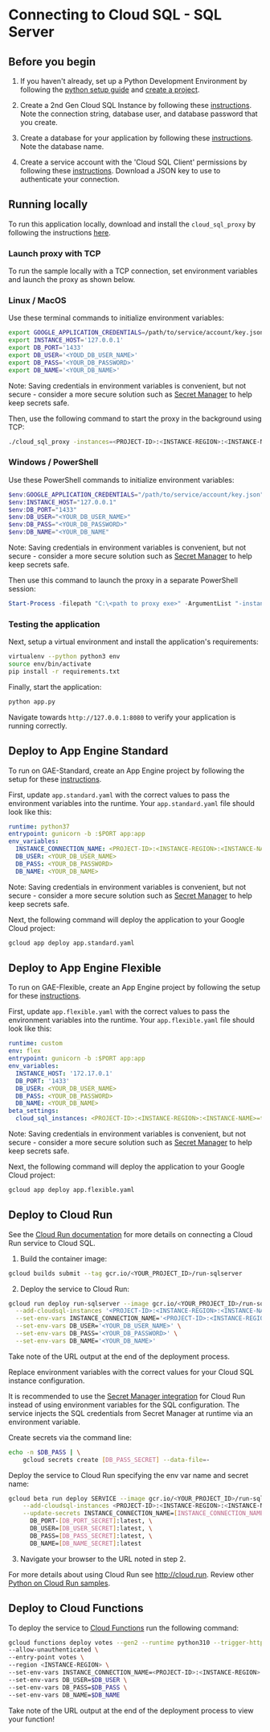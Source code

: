 # Connecting to Cloud SQL - SQL Server

## Before you begin

1. If you haven't already, set up a Python Development Environment by following the [python setup guide](https://cloud.google.com/python/setup) and 
[create a project](https://cloud.google.com/resource-manager/docs/creating-managing-projects#creating_a_project).

2. Create a 2nd Gen Cloud SQL Instance by following these 
[instructions](https://cloud.google.com/sql/docs/sqlserver/create-instance). Note the connection string,
database user, and database password that you create.

3. Create a database for your application by following these 
[instructions](https://cloud.google.com/sql/docs/sqlserver/create-manage-databases). Note the database
name. 

4. Create a service account with the 'Cloud SQL Client' permissions by following these 
[instructions](https://cloud.google.com/sql/docs/sqlserver/connect-external-app#4_if_required_by_your_authentication_method_create_a_service_account).
Download a JSON key to use to authenticate your connection. 

## Running locally

To run this application locally, download and install the `cloud_sql_proxy` by
following the instructions [here](https://cloud.google.com/sql/docs/sqlserver/sql-proxy#install). 

### Launch proxy with TCP

To run the sample locally with a TCP connection, set environment variables and launch the proxy as
shown below.

### Linux / MacOS
Use these terminal commands to initialize environment variables:
```bash
export GOOGLE_APPLICATION_CREDENTIALS=/path/to/service/account/key.json
export INSTANCE_HOST='127.0.0.1'
export DB_PORT='1433'
export DB_USER='<YOUD_DB_USER_NAME>'
export DB_PASS='<YOUR_DB_PASSWORD>'
export DB_NAME='<YOUR_DB_NAME>'
```
Note: Saving credentials in environment variables is convenient, but not secure - consider a more
secure solution such as [Secret Manager](https://cloud.google.com/secret-manager/docs/overview) to
help keep secrets safe.

Then, use the following command to start the proxy in the background using TCP:
```bash
./cloud_sql_proxy -instances=<PROJECT-ID>:<INSTANCE-REGION>:<INSTANCE-NAME>=tcp:1433 -credential_file=$GOOGLE_APPLICATION_CREDENTIALS &
```

### Windows / PowerShell
Use these PowerShell commands to initialize environment variables:
```powershell
$env:GOOGLE_APPLICATION_CREDENTIALS="/path/to/service/account/key.json"
$env:INSTANCE_HOST="127.0.0.1"
$env:DB_PORT="1433"
$env:DB_USER="<YOUR_DB_USER_NAME>"
$env:DB_PASS="<YOUR_DB_PASSWORD>"
$env:DB_NAME="<YOUR_DB_NAME"
```
Note: Saving credentials in environment variables is convenient, but not secure - consider a more
secure solution such as [Secret Manager](https://cloud.google.com/secret-manager/docs/overview) to
help keep secrets safe.

Then use this command to launch the proxy in a separate PowerShell session:
```powershell
Start-Process -filepath "C:\<path to proxy exe>" -ArgumentList "-instances=<PROJECT-ID>:<INSTANCE-REGION>:<INSTANCE-NAME>=tcp:1433 -credential_file=/path/to/service/account/key.json"
```

### Testing the application

Next, setup a virtual environment and install the application's requirements:
```bash
virtualenv --python python3 env
source env/bin/activate
pip install -r requirements.txt
```

Finally, start the application:
```bash
python app.py
```

Navigate towards `http://127.0.0.1:8080` to verify your application is running correctly.

## Deploy to App Engine Standard

To run on GAE-Standard, create an App Engine project by following the setup for these 
[instructions](https://cloud.google.com/appengine/docs/standard/python3/quickstart#before-you-begin).

First, update `app.standard.yaml` with the correct values to pass the environment 
variables into the runtime. Your `app.standard.yaml` file should look like this:

```yaml
runtime: python37
entrypoint: gunicorn -b :$PORT app:app
env_variables:
  INSTANCE_CONNECTION_NAME: <PROJECT-ID>:<INSTANCE-REGION>:<INSTANCE-NAME>
  DB_USER: <YOUR_DB_USER_NAME>
  DB_PASS: <YOUR_DB_PASSWORD>
  DB_NAME: <YOUR_DB_NAME>
```

Note: Saving credentials in environment variables is convenient, but not secure - consider a more
secure solution such as [Secret Manager](https://cloud.google.com/secret-manager/docs/overview) to
help keep secrets safe.

Next, the following command will deploy the application to your Google Cloud project:

```bash
gcloud app deploy app.standard.yaml
```

## Deploy to App Engine Flexible

To run on GAE-Flexible, create an App Engine project by following the setup for these 
[instructions](https://cloud.google.com/appengine/docs/flexible/python/quickstart#before-you-begin).

First, update `app.flexible.yaml` with the correct values to pass the environment 
variables into the runtime. Your `app.flexible.yaml` file should look like this:

```yaml
runtime: custom
env: flex
entrypoint: gunicorn -b :$PORT app:app
env_variables:
  INSTANCE_HOST: '172.17.0.1'
  DB_PORT: '1433'
  DB_USER: <YOUR_DB_USER_NAME>
  DB_PASS: <YOUR_DB_PASSWORD>
  DB_NAME: <YOUR_DB_NAME>
beta_settings:
  cloud_sql_instances: <PROJECT-ID>:<INSTANCE-REGION>:<INSTANCE-NAME>=tcp:1433
```

Note: Saving credentials in environment variables is convenient, but not secure - consider a more
secure solution such as [Secret Manager](https://cloud.google.com/secret-manager/docs/overview) to
help keep secrets safe.

Next, the following command will deploy the application to your Google Cloud project:

```bash
gcloud app deploy app.flexible.yaml
```

## Deploy to Cloud Run

See the [Cloud Run documentation](https://cloud.google.com/sql/docs/sqlserver/connect-run)
for more details on connecting a Cloud Run service to Cloud SQL.

1. Build the container image:

```sh
gcloud builds submit --tag gcr.io/<YOUR_PROJECT_ID>/run-sqlserver
```

2. Deploy the service to Cloud Run:

```sh
gcloud run deploy run-sqlserver --image gcr.io/<YOUR_PROJECT_ID>/run-sqlserver \
  --add-cloudsql-instances '<PROJECT-ID>:<INSTANCE-REGION>:<INSTANCE-NAME>' \
  --set-env-vars INSTANCE_CONNECTION_NAME='<PROJECT-ID>:<INSTANCE-REGION>:<INSTANCE-NAME>' \
  --set-env-vars DB_USER='<YOUR_DB_USER_NAME>' \
  --set-env-vars DB_PASS='<YOUR_DB_PASSWORD>' \
  --set-env-vars DB_NAME='<YOUR_DB_NAME>'
```

Take note of the URL output at the end of the deployment process.

Replace environment variables with the correct values for your Cloud SQL
instance configuration.

It is recommended to use the [Secret Manager integration](https://cloud.google.com/run/docs/configuring/secrets) for Cloud Run instead
of using environment variables for the SQL configuration. The service injects the SQL credentials from
Secret Manager at runtime via an environment variable.

Create secrets via the command line:
```sh
echo -n $DB_PASS | \
    gcloud secrets create [DB_PASS_SECRET] --data-file=-
```

Deploy the service to Cloud Run specifying the env var name and secret name:
```sh
gcloud beta run deploy SERVICE --image gcr.io/<YOUR_PROJECT_ID>/run-sql \
    --add-cloudsql-instances <PROJECT-ID>:<INSTANCE-REGION>:<INSTANCE-NAME> \
    --update-secrets INSTANCE_CONNECTION_NAME=[INSTANCE_CONNECTION_NAME_SECRET]:latest, \
      DB_PORT-[DB_PORT_SECRET]:latest, \
      DB_USER=[DB_USER_SECRET]:latest, \
      DB_PASS=[DB_PASS_SECRET]:latest, \
      DB_NAME=[DB_NAME_SECRET]:latest
```

3. Navigate your browser to the URL noted in step 2.

For more details about using Cloud Run see http://cloud.run.
Review other [Python on Cloud Run samples](../../../run/).

## Deploy to Cloud Functions

To deploy the service to [Cloud Functions](https://cloud.google.com/functions/docs) run the following command:

```sh
gcloud functions deploy votes --gen2 --runtime python310 --trigger-http \
--allow-unauthenticated \
--entry-point votes \
--region <INSTANCE-REGION> \
--set-env-vars INSTANCE_CONNECTION_NAME=<PROJECT-ID>:<INSTANCE-REGION>:<INSTANCE-NAME> \
--set-env-vars DB_USER=$DB_USER \
--set-env-vars DB_PASS=$DB_PASS \
--set-env-vars DB_NAME=$DB_NAME
```

Take note of the URL output at the end of the deployment process to view your function!
